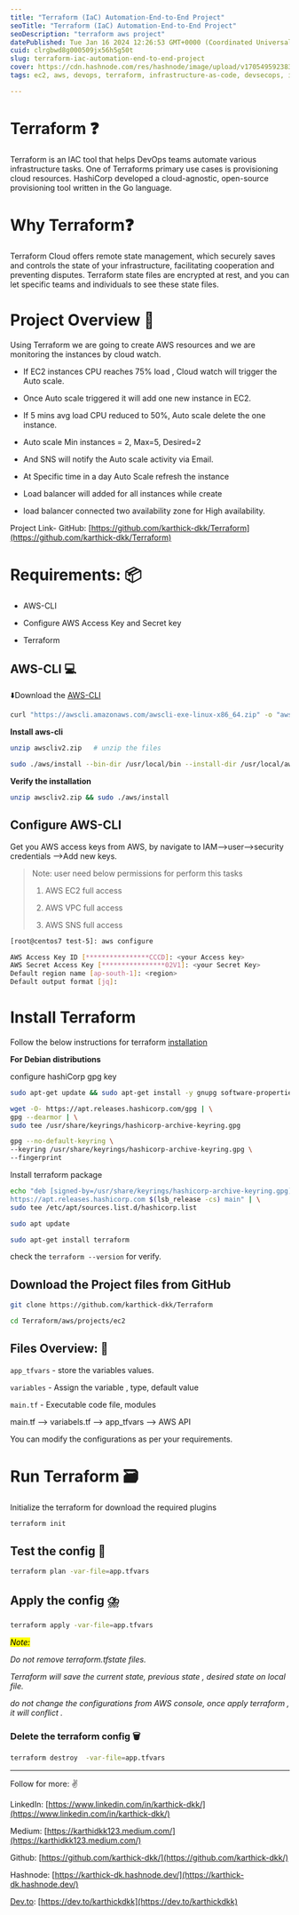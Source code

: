 ```yaml
---
title: "Terraform (IaC) Automation-End-to-End Project"
seoTitle: "Terraform (IaC) Automation-End-to-End Project"
seoDescription: "terraform aws project"
datePublished: Tue Jan 16 2024 12:26:53 GMT+0000 (Coordinated Universal Time)
cuid: clrgbwd8g000509jx56h5g50t
slug: terraform-iac-automation-end-to-end-project
cover: https://cdn.hashnode.com/res/hashnode/image/upload/v1705495923837/aa45dfdc-1288-4e0b-b465-8b9cd61192fe.gif
tags: ec2, aws, devops, terraform, infrastructure-as-code, devsecops, iac

---
```


# Terraform ❓

Terraform is an IAC tool that helps DevOps teams automate various infrastructure tasks. One of Terraforms primary use cases is provisioning cloud resources. HashiCorp developed a cloud-agnostic, open-source provisioning tool written in the Go language.

# Why Terraform❓

Terraform Cloud offers remote state management, which securely saves and controls the state of your infrastructure, facilitating cooperation and preventing disputes. Terraform state files are encrypted at rest, and you can let specific teams and individuals to see these state files.

# Project Overview 📰

Using Terraform we are going to create AWS resources and we are monitoring the instances by cloud watch.

* If EC2 instances CPU reaches 75% load , Cloud watch will trigger the Auto scale.
    
* Once Auto scale triggered it will add one new instance in EC2.
    
* If 5 mins avg load CPU reduced to 50%, Auto scale delete the one instance.
    
* Auto scale Min instances = 2, Max=5, Desired=2
    
* And SNS will notify the Auto scale activity via Email.
    
* At Specific time in a day Auto Scale refresh the instance
    
* Load balancer will added for all instances while create
    
* load balancer connected two availability zone for High availability.
    

Project Link- GitHub: [https://github.com/karthick-dkk/Terraform](https://github.com/karthick-dkk/Terraform)

# Requirements: 📦

* AWS-CLI
    
* Configure AWS Access Key and Secret key
    
* Terraform
    

## AWS-CLI 💻

⬇️Download the [AWS-CLI](https://docs.aws.amazon.com/cli/latest/userguide/getting-started-install.html)

```bash
curl "https://awscli.amazonaws.com/awscli-exe-linux-x86_64.zip" -o "awscliv2.zip"
```

**Install aws-cli**

```bash
unzip awscliv2.zip   # unzip the files
```

```bash
sudo ./aws/install --bin-dir /usr/local/bin --install-dir /usr/local/aws-cli --update
```

**Verify the installation**

```bash
unzip awscliv2.zip && sudo ./aws/install
```

## Configure AWS-CLI

Get you AWS access keys from AWS, by navigate to IAM--&gt;user--&gt;security credentials --&gt;Add new keys.

> Note: user need below permissions for perform this tasks
> 
> 1. AWS EC2 full access
>     
> 2. AWS VPC full access
>     
> 3. AWS SNS full access
>     

```bash
[root@centos7 test-5]: aws configure

AWS Access Key ID [****************CCCD]: <your Access key>
AWS Secret Access Key [****************02V1]: <your Secret Key>
Default region name [ap-south-1]: <region>
Default output format [jq]:
```

# Install Terraform

Follow the below instructions for terraform [installation](https://developer.hashicorp.com/terraform/tutorials/aws-get-started/install-cli)

**For Debian distributions**

configure hashiCorp gpg key

```bash
sudo apt-get update && sudo apt-get install -y gnupg software-properties-common

wget -O- https://apt.releases.hashicorp.com/gpg | \
gpg --dearmor | \
sudo tee /usr/share/keyrings/hashicorp-archive-keyring.gpg

gpg --no-default-keyring \
--keyring /usr/share/keyrings/hashicorp-archive-keyring.gpg \
--fingerprint
```

Install terraform package

```bash
echo "deb [signed-by=/usr/share/keyrings/hashicorp-archive-keyring.gpg] \
https://apt.releases.hashicorp.com $(lsb_release -cs) main" | \
sudo tee /etc/apt/sources.list.d/hashicorp.list

sudo apt update

sudo apt-get install terraform
```

check the `terraform --version` for verify.

## Download the Project files from GitHub

```bash
git clone https://github.com/karthick-dkk/Terraform 

cd Terraform/aws/projects/ec2
```

## Files Overview: 📜

`app_tfvars` - store the variables values.

`variables` - Assign the variable , type, default value

`main.tf` - Executable code file, modules

main.tf --&gt; variabels.tf --&gt; app\_tfvars --&gt; AWS API

You can modify the configurations as per your requirements.

# Run Terraform 🗃️

Initialize the terraform for download the required plugins

```bash
terraform init
```

## Test the config 🧪

```bash
terraform plan -var-file=app.tfvars
```

## Apply the config ⛈️

```bash
terraform apply -var-file=app.tfvars
```

*<mark>Note:</mark>*

*Do not remove terraform.tfstate files.*

*Terraform will save the current state, previous state , desired state on local file.*

*do not change the configurations from AWS console, once apply terraform , it will conflict .*

### Delete the terraform config 🗑️

```bash
terraform destroy  -var-file=app.tfvars
```

---

Follow for more: ✌️

LinkedIn: [https://www.linkedin.com/in/karthick-dkk/](https://www.linkedin.com/in/karthick-dkk/)

Medium: [https://karthidkk123.medium.com/](https://karthidkk123.medium.com/)

Github: [https://github.com/karthick-dkk/](https://github.com/karthick-dkk/)

Hashnode: [https://karthick-dk.hashnode.dev/](https://karthick-dk.hashnode.dev/)

[Dev.to](http://Dev.to): [https://dev.to/karthickdkk](https://dev.to/karthickdkk)